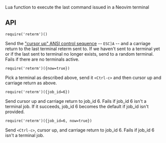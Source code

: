 Lua function to execute the last command issued in a Neovim terminal

API
---
`require('reterm')()`

Send the ["cursor up" ANSI control sequence](https://gist.github.com/fnky/458719343aabd01cfb17a3a4f7296797#cursor-controls) -- `ESC]A` -- and a carriage return to the last terminal reterm sent to. If we haven't sent to a terminal yet or if the last sent to terminal no longer exists, send to a random terminal. Fails if there are no terminals active.

`require('reterm')({now=true})`

Pick a terminal as described above, send it `<Ctrl-c>` and then cursor up and carriage return as above.

`require('reterm')({job_id=6})`

Send cursor up and carriage return to job_id 6. Fails if job_id 6 isn't a terminal job. If it succeeds, job_id 6 becomes the default if job_id isn't provided.

`require('reterm')({job_id=6, now=true})`

Send `<Ctrl-c>`, cursor up, and carriage return to job_id 6. Fails if job_id 6 isn't a terminal job.
